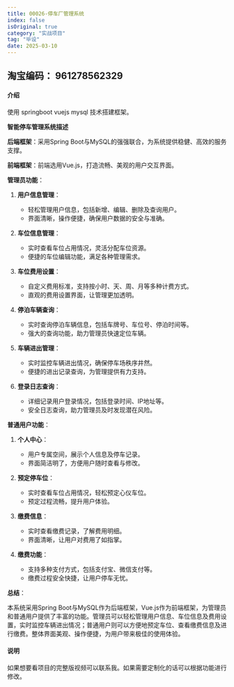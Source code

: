 ```yaml
---
title: 00026-停车厂管理系统
index: false
isOriginal: true
category: "实战项目"
tag: "毕设"
date: 2025-03-10
---
```


## 淘宝编码： 961278562329

#### 介绍
使用 springboot vuejs mysql 技术搭建框架。

**智能停车管理系统描述**

**后端框架**：采用Spring Boot与MySQL的强强联合，为系统提供稳健、高效的服务支撑。

**前端框架**：前端选用Vue.js，打造流畅、美观的用户交互界面。

**管理员功能**：

1. **用户信息管理**：
    - 轻松管理用户信息，包括新增、编辑、删除及查询用户。
    - 界面清晰，操作便捷，确保用户数据的安全与准确。

2. **车位信息管理**：
    - 实时查看车位占用情况，灵活分配车位资源。
    - 便捷的车位编辑功能，满足各种管理需求。

3. **车位费用设置**：
    - 自定义费用标准，支持按小时、天、周、月等多种计费方式。
    - 直观的费用设置界面，让管理更加透明。

4. **停泊车辆查询**：
    - 实时查询停泊车辆信息，包括车牌号、车位号、停泊时间等。
    - 强大的查询功能，助力管理员快速定位车辆。

5. **车辆进出管理**：
    - 实时监控车辆进出情况，确保停车场秩序井然。
    - 便捷的进出记录查询，为管理提供有力支持。

6. **登录日志查询**：
    - 详细记录用户登录情况，包括登录时间、IP地址等。
    - 安全日志查询，助力管理员及时发现潜在风险。

**普通用户功能**：

1. **个人中心**：
    - 用户专属空间，展示个人信息及停车记录。
    - 界面简洁明了，方便用户随时查看与修改。

2. **预定停车位**：
    - 实时查看车位占用情况，轻松预定心仪车位。
    - 预定过程流畅，提升用户体验。

3. **缴费信息**：
    - 实时查看缴费记录，了解费用明细。
    - 界面清晰，让用户对费用了如指掌。

4. **缴费功能**：
    - 支持多种支付方式，包括支付宝、微信支付等。
    - 缴费过程安全快捷，让用户停车无忧。

**总结**：

本系统采用Spring Boot与MySQL作为后端框架，Vue.js作为前端框架，为管理员和普通用户提供了丰富的功能。管理员可以轻松管理用户信息、车位信息及费用设置，实时监控车辆进出情况；普通用户则可以方便地预定车位、查看缴费信息及进行缴费。整体界面美观、操作便捷，为用户带来极佳的使用体验。

#### 说明
如果想要看项目的完整版视频可以联系我。如果需要定制化的话可以根据功能进行修改。
